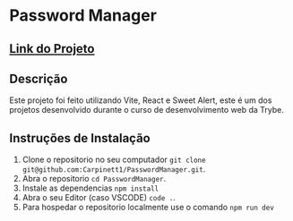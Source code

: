 # Password Manager

## [Link do Projeto](https://passwordManagerWeb.vercel.app/)

## Descrição

Este projeto foi feito utilizando Vite, React e Sweet Alert, este é um dos projetos desenvolvido durante o curso de desenvolvimento web da Trybe. 

## Instruções de Instalação

1) Clone o repositorio no seu computador `git clone git@github.com:Carpinett1/PasswordManager.git`.
2) Abra o repositorio `cd PasswordManager`.
3) Instale as dependencias `npm install`
4) Abra o seu Editor (caso VSCODE) `code .`.
5) Para hospedar o repositorio localmente use o comando `npm run dev`
